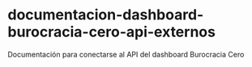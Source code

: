 # documentacion-dashboard-burocracia-cero-api-externos
Documentación para conectarse al API del dashboard Burocracia Cero
